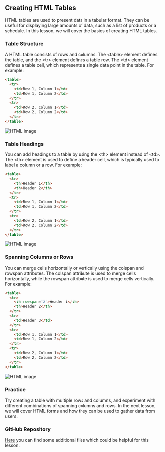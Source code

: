 ## Creating HTML Tables

HTML tables are used to present data in a tabular format. They can be useful for displaying large amounts of data, such as a list of products or a schedule. In this lesson, we will cover the basics of creating HTML tables.

### Table Structure

A HTML table consists of rows and columns. The &lt;table&gt; element defines the table, and the &lt;tr&gt; element defines a table row. The &lt;td&gt; element defines a table cell, which represents a single data point in the table. For example:

```html
<table>
  <tr>
    <td>Row 1, Column 1</td>
    <td>Row 1, Column 2</td>
  </tr>
  <tr>
    <td>Row 2, Column 1</td>
    <td>Row 2, Column 2</td>
  </tr>
</table>
```

![HTML image](/Articles/FrontEnd/HTML/table1.png "HTML introduction")

### Table Headings

You can add headings to a table by using the &lt;th&gt; element instead of &lt;td&gt;. The &lt;th&gt; element is used to define a header cell, which is typically used to label a column or a row. For example:

```html
<table>
  <tr>
    <th>Header 1</th>
    <th>Header 2</th>
  </tr>
  <tr>
    <td>Row 1, Column 1</td>
    <td>Row 1, Column 2</td>
  </tr>
  <tr>
    <td>Row 2, Column 1</td>
    <td>Row 2, Column 2</td>
  </tr>
</table>
```

![HTML image](/Articles/FrontEnd/HTML/table2.png "HTML introduction")

### Spanning Columns or Rows

You can merge cells horizontally or vertically using the colspan and rowspan attributes. The colspan attribute is used to merge cells horizontally, while the rowspan attribute is used to merge cells vertically. For example:

```html
<table>
  <tr>
    <th rowspan="2">Header 1</th>
    <th>Header 2</th>
  </tr>
  <tr>
    <td>Header 3</td>
  </tr>
  <tr>
    <td>Row 1, Column 1</td>
    <td>Row 1, Column 2</td>
  </tr>
  <tr>
    <td>Row 2, Column 1</td>
    <td>Row 2, Column 2</td>
  </tr>
</table>
```

![HTML image](/Articles/FrontEnd/HTML/table3.png "HTML introduction")

### Practice

Try creating a table with multiple rows and columns, and experiment with different combinations of spanning columns and rows.
In the next lesson, we will cover HTML forms and how they can be used to gather data from users.

### GitHub Repository

[Here](https://github.com/SamuelFoc/Cerebro-Stream-Projects/blob/main/FrontEnd/HTML/3%20table.html) you can find some additional files which could be helpful for this lesson.
